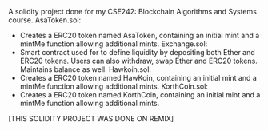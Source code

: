A solidity project done for my CSE242: Blockchain Algorithms and Systems course. 
AsaToken.sol: 
- Creates a ERC20 token named AsaToken, containing an initial mint and a mintMe function allowing additional mints. 
Exchange.sol:
- Smart contract used for to define liquidity by depositing both Ether and ERC20 tokens. Users can also withdraw, swap Ether and ERC20 tokens. Maintains balance as well.
Hawkoin.sol:
- Creates a ERC20 token named HawKoin, containing an initial mint and a mintMe function allowing additional mints.
KorthCoin.sol:
- Creates a ERC20 token named KorthCoin, containing an initial mint and a mintMe function allowing additional mints.

[THIS SOLIDITY PROJECT WAS DONE ON REMIX]
